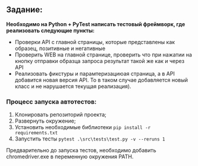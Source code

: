 ## Задание:
**Необходимо на Python + PyTest написать тестовый фреймворк, где реализовать следующие пункты:**
- Проверки API с главной страницы, которые представлены как образец, позитивные и негативные
- Проверить WEB на главной странице, проверить что при нажатии на кнопку отправки образца запроса результат такой же как и через API
- Реализовать фикстуры и парамтеризациюая страница, а в API добавится  новая версия API. То в таком случае добавляется новый класс и не нарушается текущая реализация). 

### Процесс запуска автотестов:
1) Клонировать репозиторий проекта; 
2) Развернуть окружение; 
3) Установить необходимые библиотеки ```pip install -r requirements.txt``` 
4) Запустить тесты ```pytest .\src\tests\test.py -v --reruns 1``` 

Предварительно до запуска тестов, необходимо добавить chromedriver.exe в переменную окружения PATH.